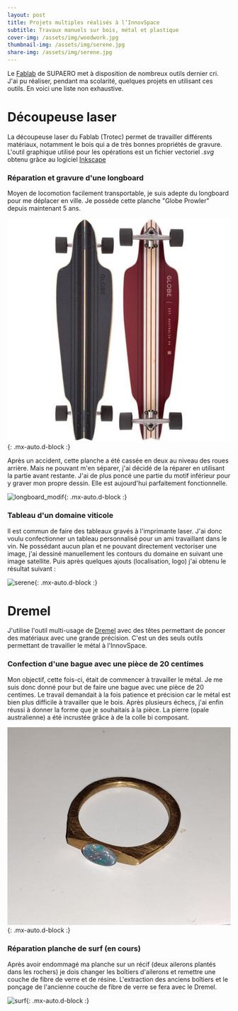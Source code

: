 ```yaml
---
layout: post
title: Projets multiples réalisés à l’InnovSpace
subtitle: Travaux manuels sur bois, métal et plastique
cover-img: /assets/img/woodwork.jpg
thumbnail-img: /assets/img/serene.jpg
share-img: /assets/img/serene.jpg
---
```


Le [Fablab](https://fablab-manager.isae.fr/) de SUPAERO met à disposition de nombreux outils dernier cri.
J'ai pu réaliser, pendant ma scolarité, quelques projets en utilisant ces outils. En voici une liste non exhaustive.

#  Découpeuse laser

La découpeuse laser du Fablab (Trotec) permet de travailler différents matériaux, notamment le bois qui a de très bonnes propriétés de gravure.
L'outil graphique utilisé pour les opérations est un fichier vectoriel *.svg* obtenu grâce au logiciel [Inkscape](https://inkscape.org/fr/)

### Réparation et gravure d'une longboard

Moyen de locomotion facilement transportable, je suis adepte du longboard pour me déplacer en ville.
Je possède cette planche "Globe Prowler" depuis maintenant 5 ans.

![longboard_original](../assets/img/longboard_original.jpg){: .mx-auto.d-block :}

Après un accident, cette planche a été cassée en deux au niveau des roues arrière.
Mais ne pouvant m'en séparer, j'ai décidé de la réparer en utilisant la partie avant restante.
J'ai de plus poncé une partie du motif inférieur pour y graver mon propre dessin. Elle est aujourd'hui parfaitement fonctionnelle.

![longboard_modif](../assets/img/longboard_modif.png){: .mx-auto.d-block :}

### Tableau d'un domaine viticole

Il est commun de faire des tableaux gravés à l'imprimante laser.
J'ai donc voulu confectionner un tableau personnalisé pour un ami travaillant dans le vin.
Ne possédant aucun plan et ne pouvant directement vectoriser une image, j'ai dessiné manuellement les contours du domaine en suivant une image satellite.
Puis après quelques ajouts (localisation, logo) j'ai obtenu le résultat suivant :

![serene](../assets/img/serene.jpg){: .mx-auto.d-block :}



# Dremel

J'utilise l'outil multi-usage de [Dremel](https://www.dremel.com/fr/fr) avec des têtes permettant de poncer des matériaux avec une grande précision.
C'est un des seuls outils permettant de travailler le métal à l'InnovSpace.

### Confection d'une bague avec une pièce de 20 centimes

Mon objectif, cette fois-ci, était de commencer à travailler le métal.
Je me suis donc donné pour but de faire une bague avec une pièce de 20 centimes.
Le travail demandait à la fois patience et précision car le métal est bien plus difficile à travailler que le bois.
Après plusieurs échecs, j'ai enfin réussi à donner la forme que je souhaitais à la pièce.
La pierre (opale australienne) a été incrustée grâce à de la colle bi composant.

![bague](../assets/img/bague.jpg){: .mx-auto.d-block :}

### Réparation planche de surf (en cours)

Après avoir endommagé ma planche sur un récif (deux ailerons plantés dans les rochers) je dois changer les boîtiers d'ailerons et remettre une couche de fibre de verre et de résine.
L'extraction des anciens boîtiers et le ponçage de l'ancienne couche de fibre de verre se fera avec le Dremel.

![surf](../assets/img/surf.jpg){: .mx-auto.d-block :}
